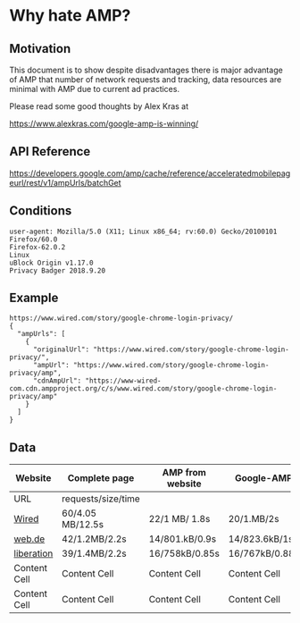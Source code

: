 # Why hate AMP?

## Motivation

This document is to show despite disadvantages there is major advantage of AMP that number of network requests and tracking, data resources are minimal with AMP due to current ad practices.

Please read some good thoughts by Alex Kras at

https://www.alexkras.com/google-amp-is-winning/

## API Reference

https://developers.google.com/amp/cache/reference/acceleratedmobilepageurl/rest/v1/ampUrls/batchGet

## Conditions

```
user-agent: Mozilla/5.0 (X11; Linux x86_64; rv:60.0) Gecko/20100101 Firefox/60.0
Firefox-62.0.2
Linux 
uBlock Origin v1.17.0
Privacy Badger 2018.9.20
```


## Example

```
https://www.wired.com/story/google-chrome-login-privacy/
{
  "ampUrls": [
    {
      "originalUrl": "https://www.wired.com/story/google-chrome-login-privacy/",
      "ampUrl": "https://www.wired.com/story/google-chrome-login-privacy/amp",
      "cdnAmpUrl": "https://www-wired-com.cdn.ampproject.org/c/s/www.wired.com/story/google-chrome-login-privacy/amp"
    }
  ]
}
```

## Data


| Website       | Complete page    | AMP from website  | Google-AMP | 
| ------------- | ------------- | -------------      | ------------- | 
| URL           |               requests/size/time                        |
| [Wired](https://www.wired.com/story/google-chrome-login-privacy/) | 60/4.05 MB/12.5s | 22/1 MB/ 1.8s       |  20/1.MB/2s  |
| [web.de](https://web.de/magazine/politik/premierministerin-jacinda-ardern-neuseelands-firstbaby-feiert-premiere-un-vollversammlung-33180342#.homepage.channel2_0_Panorama.Baby%20stiehlt%20allen%20die%20Show.1)  | 42/1.2MB/2.2s  | 14/801.kB/0.9s        | 14/823.6kB/1s  |
| [liberation](https://www.liberation.fr/france/2018/09/25/les-effets-pervers-de-parcoursup-etaient-previsibles_1681018)  | 39/1.4MB/2.2s  | 16/758kB/0.85s       |  16/767kB/0.88s  |
| Content Cell  | Content Cell  | Content Cell       | Content Cell  |
| Content Cell  | Content Cell  | Content Cell       | Content Cell  |

